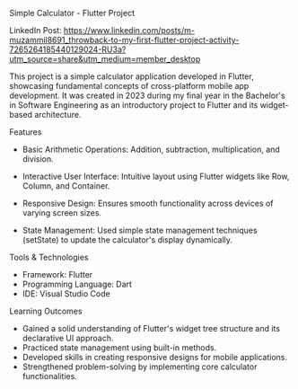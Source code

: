 Simple Calculator - Flutter Project

LinkedIn Post: https://www.linkedin.com/posts/m-muzammil8691_throwback-to-my-first-flutter-project-activity-7265264185440129024-RU3a?utm_source=share&utm_medium=member_desktop

This project is a simple calculator application developed in Flutter, showcasing fundamental
concepts of cross-platform mobile app development. It was created in 2023 during my final year
in the Bachelor's in Software Engineering as an introductory project to Flutter and its widget-based architecture.

Features

- Basic Arithmetic Operations: Addition, subtraction, multiplication, and division.

- Interactive User Interface: Intuitive layout using Flutter widgets like Row, Column, and Container.

- Responsive Design: Ensures smooth functionality across devices of varying screen sizes.

- State Management: Used simple state management techniques (setState) to update the calculator's display dynamically.

Tools & Technologies

- Framework: Flutter
- Programming Language: Dart
- IDE: Visual Studio Code

Learning Outcomes

- Gained a solid understanding of Flutter's widget tree structure and its declarative UI approach.
- Practiced state management using built-in methods.
- Developed skills in creating responsive designs for mobile applications.
- Strengthened problem-solving by implementing core calculator functionalities.
